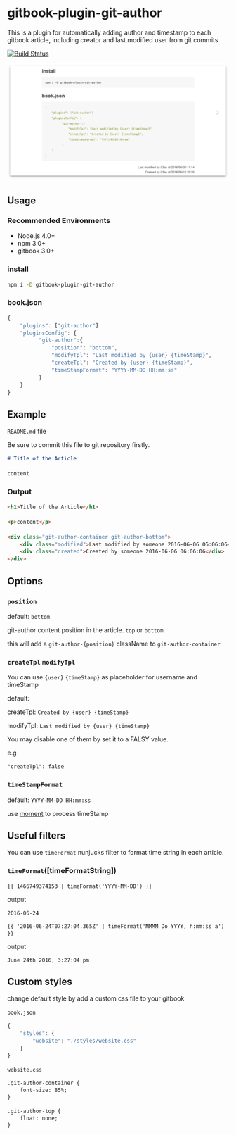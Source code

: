 # gitbook-plugin-git-author

This is a plugin for automatically adding author and timestamp to each gitbook article, including creator and last modified user from git commits

[![Build Status](https://travis-ci.org/L3au/gitbook-plugin-git-author.svg?branch=master)](https://travis-ci.org/L3au/gitbook-plugin-git-author)

![git-author-preview](https://raw.githubusercontent.com/L3au/gitbook-plugin-git-author/master/preview.png)

## Usage

### Recommended Environments


- Node.js 4.0+
- npm 3.0+
- gitbook 3.0+

### install

```sh
npm i -D gitbook-plugin-git-author
```

### book.json

```js
{
    "plugins": ["git-author"]
    "pluginsConfig": {
          "git-author":{
              "position": "bottom",
              "modifyTpl": "Last modified by {user} {timeStamp}",
              "createTpl": "Created by {user} {timeStamp}",
              "timeStampFormat": "YYYY-MM-DD HH:mm:ss"
          }
    }
}
```

## Example

`README.md` file

Be sure to commit this file to git repository firstly.

```markdown
# Title of the Article

content
```

### Output

```html
<h1>Title of the Article</h1>

<p>content</p>

<div class="git-author-container git-author-bottom">
    <div class="modified">Last modified by someone 2016-06-06 06:06:06</div>
    <div class="created">Created by someone 2016-06-06 06:06:06</div>
</div>
```

## Options

### `position`

default: `bottom`

git-author content position in the article. `top` or `bottom` 

this will add a `git-author-{position}` className to `git-author-container`

### `createTpl`  `modifyTpl`

You can use `{user}` `{timeStamp}` as placeholder for username and timeStamp

default: 

createTpl: `Created by {user} {timeStamp}`

modifyTpl: `Last modified by {user} {timeStamp}`

You may disable one of them by set it to a FALSY value.

e.g

```
"createTpl": false
```

### `timeStampFormat`

default: `YYYY-MM-DD HH:mm:ss`

use [moment](https://www.npmjs.com/package/moment) to process timeStamp

## Useful filters

You can use `timeFormat` nunjucks filter to format time string in each article.

### `timeFormat`([timeFormatString])

```
{{ 1466749374153 | timeFormat('YYYY-MM-DD') }}
```

output

```
2016-06-24
```

```
{{ '2016-06-24T07:27:04.365Z' | timeFormat('MMMM Do YYYY, h:mm:ss a') }}
```

output

```
June 24th 2016, 3:27:04 pm
```

## Custom styles

change default style by add a custom css file to your gitbook

`book.json`

```js
{
    "styles": {
        "website": "./styles/website.css"
    }
}
```

`website.css`

```
.git-author-container {
    font-size: 85%;
}

.git-author-top {
    float: none;
}
```
